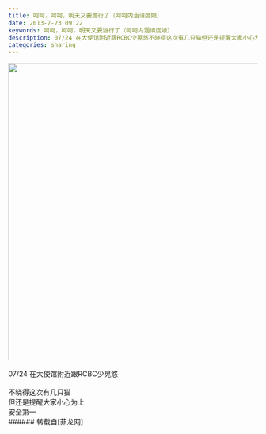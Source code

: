 ```yaml
---
title: 呵呵，呵呵，明天又要游行了（呵呵内涵请度娘）
date: 2013-7-23 09:22
keywords: 呵呵，呵呵，明天又要游行了（呵呵内涵请度娘）
description: 07/24 在大使馆附近跟RCBC少晃悠不晓得这次有几只猫但还是提醒大家小心为上安全第一
categories: sharing
---
```

<td class="t_f" id="postmessage_25794">


<img aid="8757" class="zoom" data-cf-modified-2e3ee14470bb614bd52666cc-="" file="data/attachment/forum/201307/23/092203j1u41ogu00yy0q60.jpg" id="aimg_8757" inpost="1" onclick="" onmouseover="" src="http://www.flw.ph/data/attachment/forum/201307/23/092203j1u41ogu00yy0q60.jpg" width="600" zoomfile="data/attachment/forum/201307/23/092203j1u41ogu00yy0q60.jpg"/>


<br/>
<br/>
07/24 在大使馆附近跟RCBC少晃悠<br/>
<br/>
不晓得这次有几只猫<br/>
但还是提醒大家小心为上<br/>
安全第一<br/>
</td>
###### 转载自[菲龙网]